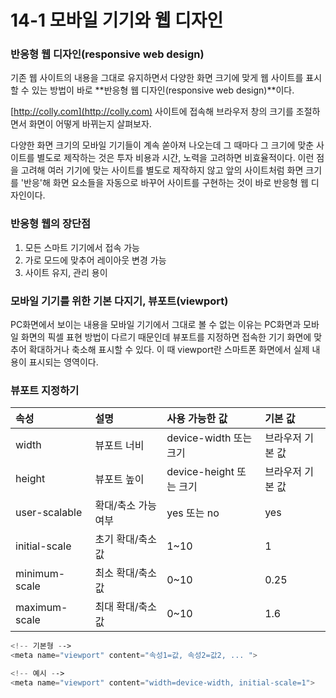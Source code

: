 # 14-1 모바일 기기와 웹 디자인

### 반응형 웹 디자인\(responsive web design\)

기존 웹 사이트의 내용을 그대로 유지하면서 다양한 화면 크기에 맞게 웹 사이트를 표시할 수 있는 방법이 바로 **반응형 웹 디자인\(responsive web design\)**이다.

[http://colly.com](http://colly.com) 사이트에 접속해 브라우저 창의 크기를 조절하면서 화면이 어떻게 바뀌는지 살펴보자.

다양한 화면 크기의 모바일 기기들이 계속 쏟아져 나오는데 그 때마다 그 크기에 맞춘 사이트를 별도로 제작하는 것은 투자 비용과 시간, 노력을 고려하면 비효율적이다. 이런 점을 고려해 여러 기기에 맞는 사이트를 별도로 제작하지 않고 앞의 사이트처럼 화면 크기를 '반응'해 화면 요소들을 자동으로 바꾸어 사이트를 구현하는 것이 바로 반응형 웹 디자인이다.

### 반응형 웹의 장단점

1. 모든 스마트 기기에서 접속 가능
2. 가로 모드에 맞추어 레이아웃 변경 가능
3. 사이트 유지, 관리 용이

### 모바일 기기를 위한 기본 다지기, 뷰포트\(viewport\)

PC화면에서 보이는 내용을 모바일 기기에서 그대로 볼 수 없는 이유는 PC화면과 모바일 화면의 픽셀 표현 방법이 다르기 때문인데 뷰포트를 지정하면 접속한 기기 화면에 맞추어 확대하거나 축소해 표시할 수 있다. 이 때 viewport란 스마트폰 화면에서 실제 내용이 표시되는 영역이다.

### 뷰포트 지정하기

| 속성 | 설명 | 사용 가능한 값 | 기본 값 |
| :--- | :--- | :--- | :--- |
| width | 뷰포트 너비 | device-width 또는 크기 | 브라우저 기본 값 |
| height | 뷰포트 높이 | device-height 또는 크기 | 브라우저 기본 값 |
| user-scalable | 확대/축소 가능 여부 | yes 또는 no | yes |
| initial-scale | 초기 확대/축소 값 | 1~10 | 1 |
| minimum-scale | 최소 확대/축소 값 | 0~10 | 0.25 |
| maximum-scale | 최대 확대/축소 값 | 0~10 | 1.6 |

```php
<!-- 기본형 -->
<meta name="viewport" content="속성1=값, 속성2=값2, ... ">

<!-- 예시 -->
<meta name="viewport" content="width=device-width, initial-scale=1">
```



